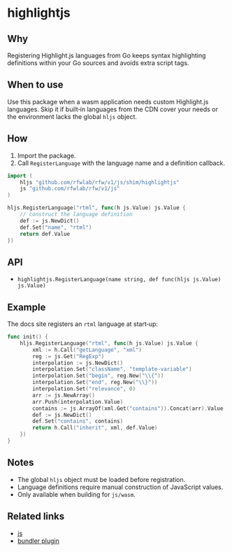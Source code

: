 # highlightjs

## Why
Registering Highlight.js languages from Go keeps syntax highlighting definitions within your Go sources and avoids extra script tags.

## When to use
Use this package when a wasm application needs custom Highlight.js languages. Skip it if built‑in languages from the CDN cover your needs or the environment lacks the global `hljs` object.

## How
1. Import the package.
2. Call `RegisterLanguage` with the language name and a definition callback.

```go
import (
    hljs "github.com/rfwlab/rfw/v1/js/shim/highlightjs"
    js "github.com/rfwlab/rfw/v1/js"
)

hljs.RegisterLanguage("rtml", func(h js.Value) js.Value {
    // construct the language definition
    def := js.NewDict()
    def.Set("name", "rtml")
    return def.Value
})
```

## API
- `highlightjs.RegisterLanguage(name string, def func(hljs js.Value) js.Value)`

## Example
The docs site registers an `rtml` language at start‑up:

```go
func init() {
    hljs.RegisterLanguage("rtml", func(h js.Value) js.Value {
        xml := h.Call("getLanguage", "xml")
        reg := js.Get("RegExp")
        interpolation := js.NewDict()
        interpolation.Set("className", "template-variable")
        interpolation.Set("begin", reg.New("\\{"))
        interpolation.Set("end", reg.New("\\}"))
        interpolation.Set("relevance", 0)
        arr := js.NewArray()
        arr.Push(interpolation.Value)
        contains := js.ArrayOf(xml.Get("contains")).Concat(arr).Value
        def := js.NewDict()
        def.Set("contains", contains)
        return h.Call("inherit", xml, def.Value)
    })
}
```

## Notes
- The global `hljs` object must be loaded before registration.
- Language definitions require manual construction of JavaScript values.
- Only available when building for `js/wasm`.

## Related links
- [js](../js)
- [bundler plugin](../bundler-plugin)
